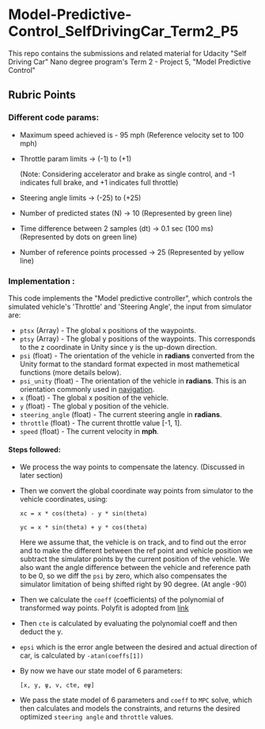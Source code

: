# Model-Predictive-Control_SelfDrivingCar_Term2_P5

This repo contains the submissions and related material for Udacity "Self Driving Car" Nano degree program's Term 2 - Project 5, "Model Predictive Control"


## Rubric Points

### Different code params: 

* Maximum speed achieved is - 95 mph (Reference velocity set to 100 mph)

* Throttle param limits     -> (-1) to (+1)

   (Note: Considering accelerator and brake as single control, and -1 indicates full brake, and +1 indicates full throttle)

* Steering angle limits     -> (-25) to (+25)

* Number of predicted states (N) -> 10 (Represented by green line)

* Time difference between 2 samples (dt) -> 0.1 sec (100 ms) (Represented by dots on green line)

* Number of reference points processed -> 25 (Represented by yellow line)


### Implementation :

This code implements the "Model predictive controller", which controls the simulated vehicle's 'Throttle' and 'Steering Angle', the input from simulator are:

* `ptsx` (Array<float>) - The global x positions of the waypoints.
* `ptsy` (Array<float>) - The global y positions of the waypoints. This corresponds to the z coordinate in Unity
since y is the up-down direction.
* `psi` (float) - The orientation of the vehicle in **radians** converted from the Unity format to the standard format expected in most mathemetical functions (more details below).
* `psi_unity` (float) - The orientation of the vehicle in **radians**. This is an orientation commonly used in [navigation](https://en.wikipedia.org/wiki/Polar_coordinate_system#Position_and_navigation).
* `x` (float) - The global x position of the vehicle.
* `y` (float) - The global y position of the vehicle.
* `steering_angle` (float) - The current steering angle in **radians**.
* `throttle` (float) - The current throttle value [-1, 1].
* `speed` (float) - The current velocity in **mph**.

#### Steps followed:

* We process the way points to compensate the latency. (Discussed in later section)
* Then we convert the global coordinate way points from simulator to the vehicle coordinates, using:

   `xc = x * cos(theta) - y * sin(theta)`
   
   `yc = x * sin(theta) + y * cos(theta)`
   
   Here we assume that, the vehicle is on track, and to find out the error and to make the different between the ref point and vehicle position we subtract the simulator points by the current position of the vehicle.
   We also want the angle difference between the vehicle and reference path to be 0, so we diff the `psi` by zero, which also compensates the simulator limitation of being shifted right by 90 degree. (At angle -90)
   
* Then we calculate the `coeff` (coefficients) of the polynomial of transformed way points. 
Polyfit is adopted from [link](https://github.com/JuliaMath/Polynomials.jl/blob/master/src/Polynomials.jl#L676-L716)

* Then `cte` is calculated by evaluating the polynomial coeff and then deduct the y. 

* `epsi` which is the error angle between the desired and actual direction of car, is calculated by `-atan(coeffs[1])`

* By now we have our state model of 6 parameters:

  `[x, y, ψ, v, cte, eψ]`
  
* We pass the state model of 6 parameters and `coeff` to `MPC` solve, which then calculates and models the constraints, and returns the desired optimized `steering angle` and `throttle` values.

